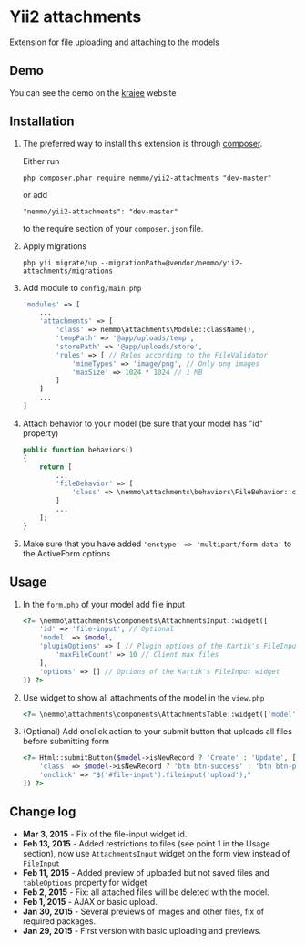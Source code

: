 Yii2 attachments
================
Extension for file uploading and attaching to the models

Demo
----
You can see the demo on the [krajee](http://plugins.krajee.com/file-input/demo) website

Installation
------------

1. The preferred way to install this extension is through [composer](http://getcomposer.org/download/).

	Either run
	
	```
	php composer.phar require nemmo/yii2-attachments "dev-master"
	```
	
	or add
	
	```
	"nemmo/yii2-attachments": "dev-master"
	```
	
	to the require section of your `composer.json` file.

2. Apply migrations
	
	```
	php yii migrate/up --migrationPath=@vendor/nemmo/yii2-attachments/migrations
	```

3.  Add module to `config/main.php`
	
	```php
	'modules' => [
		...
		'attachments' => [
			'class' => nemmo\attachments\Module::className(),
			'tempPath' => '@app/uploads/temp',
			'storePath' => '@app/uploads/store',
			'rules' => [ // Rules according to the FileValidator
				'mimeTypes' => 'image/png', // Only png images
				'maxSize' => 1024 * 1024 // 1 MB
			]
		]
		...
	]
	```

4. Attach behavior to your model (be sure that your model has "id" property)
	
	```php
	public function behaviors()
	{
		return [
			...
			'fileBehavior' => [
				'class' => \nemmo\attachments\behaviors\FileBehavior::className()
			]
			...
		];
	}
	```
	
5. Make sure that you have added `'enctype' => 'multipart/form-data'` to the ActiveForm options	

Usage
-----

1. In the `form.php` of your model add file input
	
	```php
	<?= \nemmo\attachments\components\AttachmentsInput::widget([
		'id' => 'file-input', // Optional
		'model' => $model,
		'pluginOptions' => [ // Plugin options of the Kartik's FileInput widget 
			'maxFileCount' => 10 // Client max files
		],
		'options' => [] // Options of the Kartik's FileInput widget
	]) ?>
	```

2. Use widget to show all attachments of the model in the `view.php`
	
	```php
	<?= \nemmo\attachments\components\AttachmentsTable::widget(['model' => $model]) ?>
	```

3. (Optional) Add onclick action to your submit button that uploads all files before submitting form
	
	```php
	<?= Html::submitButton($model->isNewRecord ? 'Create' : 'Update', [
		'class' => $model->isNewRecord ? 'btn btn-success' : 'btn btn-primary',
		'onclick' => "$('#file-input').fileinput('upload');"
	]) ?>
	```
	
Change log
----------

- **Mar 3, 2015** -	    Fix of the file-input widget id.
- **Feb 13, 2015** -	Added restrictions to files (see point 1 in the Usage section), now use ```AttachmentsInput``` widget on the form view	instead of ```FileInput```
- **Feb 11, 2015** -	Added preview of uploaded but not saved files and ```tableOptions``` property for widget
- **Feb 2, 2015** -		Fix: all attached files will be deleted with the model.
- **Feb 1, 2015** -		AJAX or basic upload.
- **Jan 30, 2015** -	Several previews of images and other files, fix of required packages. 
- **Jan 29, 2015** -	First version with basic uploading and previews.
